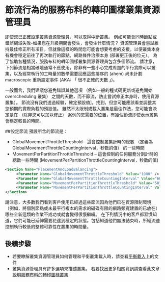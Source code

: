 <properties
   pageTitle="在服務布料的轉印圖樣叢集資源管理員節流 |Microsoft Azure"
   description="瞭解如何設定所提供的服務布料的轉印圖樣叢集資源管理員節流。"
   services="service-fabric"
   documentationCenter=".net"
   authors="masnider"
   manager="timlt"
   editor=""/>

<tags
   ms.service="Service-Fabric"
   ms.devlang="dotnet"
   ms.topic="article"
   ms.tgt_pltfrm="NA"
   ms.workload="NA"
   ms.date="08/19/2016"
   ms.author="masnider"/>


# <a name="throttling-the-behavior-of-the-service-fabric-cluster-resource-manager"></a>節流行為的服務布料的轉印圖樣叢集資源管理員
即使您已正確設定叢集資源管理員，可以取得中斷叢集。 例如可能會同時節點或錯誤網域失敗-如果您在升級期間會發生，會發生什麼情況？ 資源管理員會嘗試維持最佳修正所有項目，但就像這樣的時間您可能會想要考慮的支援，以便叢集本身有機會穩定前往了再次執行的節點，網路條件治療本身 (部署更正後的位元）。 為了協助各種情況，服務布料的轉印圖樣叢集資源管理員包含多個節流。 請注意，下列節流是相當破壞通常不應使用，除非有一些小心完成周圍的平行實際可以叢集，以及經常執行的工時量的數學需要回應這些排序的 (ahem) 尚未計劃 macroscopic 重新設定事件 (AKA: 「 很不正確的天數 」)。

一般而言，我們建議您避免錯誤其他選項 （例如一般的程式碼更新或避免開始 overscheduling 叢集） 之間的天數，而不節流，防止嘗試修正本身時，使用資源叢集）。 節流沒有我們透過經驗，確定預設值]，找到，但您可能應該看並調整其您預期的實際負載的預設值。 雖然不太限制或載入叢集是最佳作法，您可能會決定是在 （除非您可以加以修正） 案例的您需要的位置，有幾個節流即使表示叢集會穩定較長的時間。

##<a name="configuring-the-throttles"></a>設定節流
預設所含的節流是︰

-   GlobalMovementThrottleThreshold – 這會控制叢集計時的總數 （定義為 GlobalMovementThrottleCountingInterval，秒數的值） 的一些時間
-   MovementPerPartitionThrottleThreshold – 這會控制的任何服務分割計時的總數一些時間 (MovementPerPartitionThrottleCountingInterval，秒數的值)

``` xml
<Section Name="PlacementAndLoadBalancing">
     <Parameter Name="GlobalMovementThrottleThreshold" Value="1000" />
     <Parameter Name="GlobalMovementThrottleCountingInterval" Value="600" />
     <Parameter Name="MovementPerPartitionThrottleThreshold" Value="50" />
     <Parameter Name="MovementPerPartitionThrottleCountingInterval" Value="600" />
</Section>
```

請注意，大多數我們看到客戶使用已經過這些節流因為他們已在資源限制環境 （例如，將個別節點或未最平行複本的需求的磁碟有限的網路頻寬建置的已放在） 哪些全新這類的作業不成功或就會變得很慢繼續。  在下列情況中的客戶都習慣知道，它們可能已延伸需要花達到穩定的狀態，包括知道他們無法結束時，所經流速控制執行較低的整體可靠性在叢集的時間量。

## <a name="next-steps"></a>後續步驟
- 若要瞭解叢集資源管理員如何管理和平衡叢集載入時，請查看[平衡載入](service-fabric-cluster-resource-manager-balancing.md)上的文件
- 叢集資源管理員有許多選項來描述叢集。 若要找出更多相關資訊請查看此文章[說明服務布料的轉印圖樣叢集](service-fabric-cluster-resource-manager-cluster-description.md)
